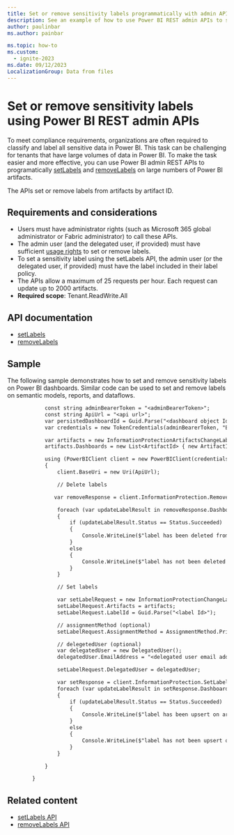 ```yaml
---
title: Set or remove sensitivity labels programmatically with admin APIs
description: See an example of how to use Power BI REST admin APIs to set or remove sensitivity labels on Power BI artifacts.
author: paulinbar
ms.author: painbar

ms.topic: how-to
ms.custom:
  - ignite-2023
ms.date: 09/12/2023
LocalizationGroup: Data from files
---
```


# Set or remove sensitivity labels using Power BI REST admin APIs

To meet compliance requirements, organizations are often required to classify and label all sensitive data in Power BI. This task can be challenging for tenants that have large volumes of data in Power BI. To make the task easier and more effective, you can use Power BI admin REST APIs to programatically [setLabels](/rest/api/power-bi/admin/information-protection-set-labels-as-admin) and [removeLabels](/rest/api/power-bi/admin/information-protection-remove-labels-as-admin) on large numbers of Power BI artifacts.

The APIs set or remove labels from artifacts by artifact ID.

## Requirements and considerations

* Users must have administrator rights (such as Microsoft 365 global administrator or Fabric administrator) to call these APIs.
* The admin user (and the delegated user, if provided) must have sufficient [usage rights](/azure/information-protection/configure-usage-rights) to set or remove labels.
* To set a sensitivity label using the setLabels API, the admin user (or the delegated user, if provided) must have the label included in their label policy.
* The APIs allow a maximum of 25 requests per hour. Each request can update up to 2000 artifacts.
* **Required scope**: Tenant.ReadWrite.All

## API documentation

* [setLabels](/rest/api/power-bi/admin/information-protection-set-labels-as-admin)
* [removeLabels](/rest/api/power-bi/admin/information-protection-remove-labels-as-admin)

## Sample

The following sample demonstrates how to set and remove sensitivity labels on Power BI dashboards. Similar code can be used to set and remove labels on semantic models, reports, and dataflows.

```rest
            const string adminBearerToken = "<adminBearerToken>";
            const string ApiUrl = "<api url>";
            var persistedDashboardId = Guid.Parse("<dashboard object Id>");
            var credentials = new TokenCredentials(adminBearerToken, "Bearer");

            var artifacts = new InformationProtectionArtifactsChangeLabel();
            artifacts.Dashboards = new List<ArtifactId> { new ArtifactId(id: persistedDashboardId) };

            using (PowerBIClient client = new PowerBIClient(credentials))
            {
                client.BaseUri = new Uri(ApiUrl);

                // Delete labels

               var removeResponse = client.InformationProtection.RemoveLabelsAsAdmin(artifacts);

                foreach (var updateLabelResult in removeResponse.Dashboards)
                {
                    if (updateLabelResult.Status == Status.Succeeded)
                    {
                        Console.WriteLine($"label has been deleted from artifact {updateLabelResult.Id}");
                    }
                    else
                    {
                        Console.WriteLine($"label has not been deleted from artifact {updateLabelResult.Id}");
                    }
                }

                // Set labels

                var setLabelRequest = new InformationProtectionChangeLabelDetails();
                setLabelRequest.Artifacts = artifacts;
                setLabelRequest.LabelId = Guid.Parse("<label Id>");

                // assignmentMethod (optional)
                setLabelRequest.AssignmentMethod = AssignmentMethod.Priviledged;

                // delegetedUser (optional)
                var delegatedUser = new DelegatedUser();
                delegatedUser.EmailAddress = "<delegated user email address>";

                setLabelRequest.DelegatedUser = delegatedUser;

                var setResponse = client.InformationProtection.SetLabelsAsAdmin(setLabelRequest);
                foreach (var updateLabelResult in setResponse.Dashboards)
                {
                    if (updateLabelResult.Status == Status.Succeeded)
                    {
                        Console.WriteLine($"label has been upsert on artifact {updateLabelResult.Id}");
                    }
                    else
                    {
                        Console.WriteLine($"label has not been upsert on artifact {updateLabelResult.Id}");
                    }
                }

            }

        }
```

## Related content

* [setLabels API](/rest/api/power-bi/admin/information-protection-set-labels-as-admin)
* [removeLabels API](/rest/api/power-bi/admin/information-protection-remove-labels-as-admin)
